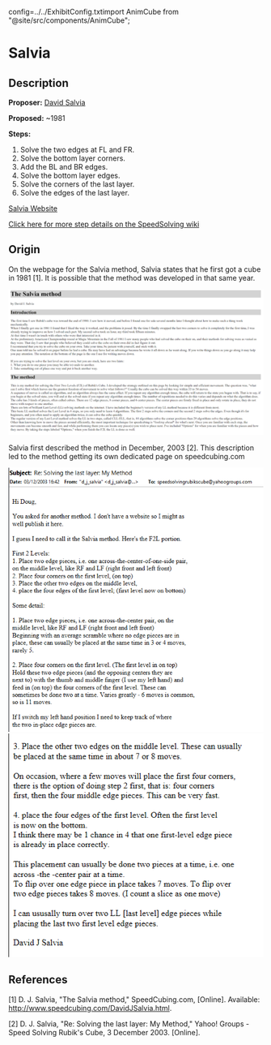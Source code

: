 config=../../ExhibitConfig.txtimport AnimCube from "@site/src/components/AnimCube";

# Salvia

<AnimCube params="buttonbar=0&position=lluuu&scale=6&hint=10&hintborder=1&borderwidth=10&facelets=ddddyddddwdwdwdwdwdbbdbdddbddgdgddggdddoooododdrdrdddr" width="400px" height="400px" />

## Description

**Proposer:** [David Salvia](CubingContributors/MethodDevelopers.md#salvia-david)

**Proposed:** ~1981

**Steps:**

1. Solve the two edges at FL and FR.
2. Solve the bottom layer corners.
3. Add the BL and BR edges.
4. Solve the bottom layer edges.
5. Solve the corners of the last layer.
6. Solve the edges of the last layer.

[Salvia Website](http://www.speedcubing.com/DavidJSalvia.html)

[Click here for more step details on the SpeedSolving wiki](https://www.speedsolving.com/wiki/index.php/Salvia_Method)

## Origin

On the webpage for the Salvia method, Salvia states that he first got a cube in 1981 [1]. It is possible that the method was developed in that same year.

![](img/Salvia/Salvia1.png)

Salvia first described the method in December, 2003 [2]. This description led to the method getting its own dedicated page on speedcubing.com

![](img/Salvia/Salvia2.png)
![](img/Salvia/Salvia3.png)

## References

[1] D. J. Salvia, "The Salvia method," SpeedCubing.com, [Online]. Available: http://www.speedcubing.com/DavidJSalvia.html.

[2] D. J. Salvia, "Re: Solving the last layer: My Method," Yahoo! Groups - Speed Solving Rubik's Cube, 3 December 2003. [Online].